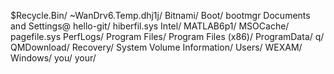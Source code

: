 $Recycle.Bin/
~WanDrv6.Temp.dhj1j/
Bitnami/
Boot/
bootmgr
Documents and Settings@
hello-git/
hiberfil.sys
Intel/
MATLAB6p1/
MSOCache/
pagefile.sys
PerfLogs/
Program Files/
Program Files (x86)/
ProgramData/
q/
QMDownload/
Recovery/
System Volume Information/
Users/
WEXAM/
Windows/
you/
your/
